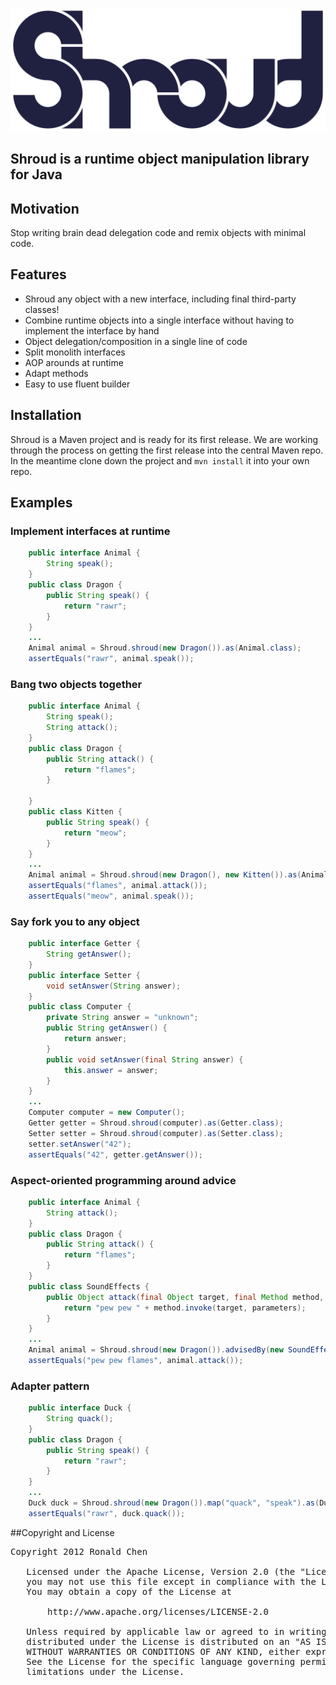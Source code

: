 [![Shroud](https://github.com/concept-not-found/shroud/raw/gh-pages/images/shroud-logo.png)](http://github.com/concept-not-found/shroud)

## Shroud is a runtime object manipulation library for Java

## Motivation
Stop writing brain dead delegation code and remix objects with minimal code.

## Features

 - Shroud any object with a new interface, including final third-party classes!
 - Combine runtime objects into a single interface without having to implement the interface by hand
 - Object delegation/composition in a single line of code
 - Split monolith interfaces
 - AOP arounds at runtime
 - Adapt methods
 - Easy to use fluent builder

## Installation
Shroud is a Maven project and is ready for its first release.  We are working through the process on getting the first release into the central Maven repo.  In the meantime clone down the project and `mvn install` it into your own repo.

## Examples

### Implement interfaces at runtime
```java
	public interface Animal {
		String speak();
	}
	public class Dragon {
		public String speak() {
			return "rawr";
		}
	}
	...
	Animal animal = Shroud.shroud(new Dragon()).as(Animal.class);
	assertEquals("rawr", animal.speak());
```

### Bang two objects together
```java
	public interface Animal {
		String speak();
		String attack();
	}
	public class Dragon {
		public String attack() {
			return "flames";
		}

	}
	public class Kitten {
		public String speak() {
			return "meow";
		}
	}
	...
	Animal animal = Shroud.shroud(new Dragon(), new Kitten()).as(Animal.class);
	assertEquals("flames", animal.attack());
	assertEquals("meow", animal.speak());
```

### Say fork you to any object
```java
	public interface Getter {
		String getAnswer();
	}
	public interface Setter {
		void setAnswer(String answer);
	}
	public class Computer {
		private String answer = "unknown";
		public String getAnswer() {
			return answer;
		}
		public void setAnswer(final String answer) {
			this.answer = answer;
		}
	}
	...
	Computer computer = new Computer();
	Getter getter = Shroud.shroud(computer).as(Getter.class);
	Setter setter = Shroud.shroud(computer).as(Setter.class);
	setter.setAnswer("42");
	assertEquals("42", getter.getAnswer());
```

### Aspect-oriented programming around advice
```java
	public interface Animal {
		String attack();
	}
	public class Dragon {
		public String attack() {
			return "flames";
		}
	}
	public class SoundEffects {
		public Object attack(final Object target, final Method method, final Object[] parameters) throws Throwable {
			return "pew pew " + method.invoke(target, parameters);
		}
	}
	...
	Animal animal = Shroud.shroud(new Dragon()).advisedBy(new SoundEffects()).as(Animal.class);
	assertEquals("pew pew flames", animal.attack());
```

### Adapter pattern
```java
	public interface Duck {
		String quack();
	}
	public class Dragon {
		public String speak() {
			return "rawr";
		}
	}
	...
	Duck duck = Shroud.shroud(new Dragon()).map("quack", "speak").as(Duck.class);
	assertEquals("rawr", duck.quack());
```

##Copyright and License
<pre>
Copyright 2012 Ronald Chen

   Licensed under the Apache License, Version 2.0 (the "License");
   you may not use this file except in compliance with the License.
   You may obtain a copy of the License at

       http://www.apache.org/licenses/LICENSE-2.0

   Unless required by applicable law or agreed to in writing, software
   distributed under the License is distributed on an "AS IS" BASIS,
   WITHOUT WARRANTIES OR CONDITIONS OF ANY KIND, either express or implied.
   See the License for the specific language governing permissions and
   limitations under the License.
</pre>
